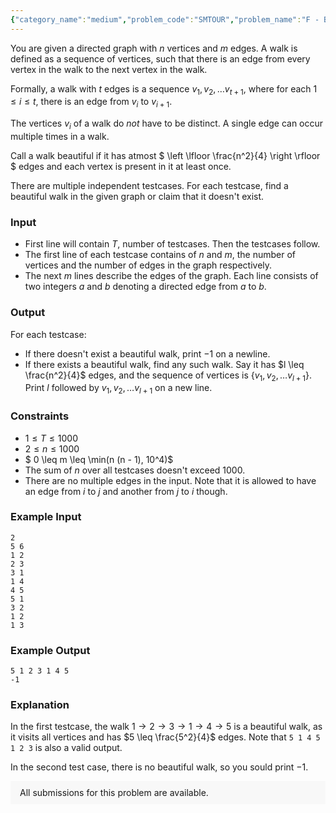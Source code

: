 ```yaml
---
{"category_name":"medium","problem_code":"SMTOUR","problem_name":"F - Beautiful Walk","problemComponents":{"constraints":"","constraintsState":false,"subtasks":"","subtasksState":false,"inputFormat":"","inputFormatState":false,"outputFormat":"","outputFormatState":false,"sampleTestCases":{}},"video_editorial_url":"","languages_supported":{"0":"CPP14","1":"C","2":"JAVA","3":"PYTH 3.6","4":"PYTH","5":"PYP3","6":"CS2","7":"ADA","8":"PYPY","9":"TEXT","10":"PAS fpc","11":"NODEJS","12":"RUBY","13":"PHP","14":"GO","15":"HASK","16":"TCL","17":"PERL","18":"SCALA","19":"LUA","20":"kotlin","21":"BASH","22":"JS","23":"LISP sbcl","24":"rust","25":"PAS gpc","26":"BF","27":"CLOJ","28":"R","29":"D","30":"CAML","31":"FORT","32":"ASM","33":"swift","34":"FS","35":"WSPC","36":"LISP clisp","37":"SQL","38":"SCM guile","39":"PERL6","40":"ERL","41":"CLPS","42":"ICK","43":"NICE","44":"PRLG","45":"ICON","46":"COB","47":"SCM chicken","48":"PIKE","49":"SCM qobi","50":"ST","51":"NEM"},"max_timelimit":1,"source_sizelimit":50000,"problem_author":"jtnydv25","problem_tester":null,"date_added":"10-12-2019","tags":{"0":"graphs","1":"jtnydv25","2":"medium"},"problem_difficulty_level":"Medium-Hard","best_tag":"Medium Hard","editorial_url":"","time":{"view_start_date":1576781100,"submit_start_date":1576781100,"visible_start_date":1576781100,"end_date":1735669800},"is_direct_submittable":false,"problemDiscussURL":"https://discuss.codechef.com/search?q=SMTOUR","is_proctored":false,"visitedContests":{},"layout":"problem"}
---
```

You are given a directed graph with $n$ vertices and $m$ edges. A walk is defined as a sequence of vertices, such that there is an edge from every vertex in the walk to the next vertex in the walk.

Formally, a walk with $t$ edges is a sequence $v_1, v_2, \ldots v_{t+1}$, where for each $1 \leq i \leq t$, there is an edge from $v_i$ to $v_{i + 1}$. 

The vertices $v_i$ of a walk do *not* have to be distinct. A single edge can occur multiple times in a walk.

Call a walk beautiful if it has atmost $ \left \lfloor \frac{n^2}{4}  \right \rfloor $ edges and each vertex is present in it at least once.

There are multiple independent testcases. For each testcase, find a beautiful walk in the given graph or claim that it doesn't exist.

### Input
- First line will contain $T$, number of testcases. Then the testcases follow. 
- The first line of each testcase contains of $n$ and $m$, the number of vertices and the number of edges in the graph respectively.
- The next $m$ lines describe the edges of the graph. Each line consists of two integers $a$ and $b$ denoting a directed edge from $a$ to $b$.

### Output
For each testcase:
- If there doesn't exist a beautiful walk, print $-1$ on a newline.
- If there exists a beautiful walk, find any such walk. Say it has $l \leq \frac{n^2}{4}$ edges, and the sequence of vertices is $\{v_1, v_2, \ldots v_{l + 1} \}$. Print $l$ followed by $v_1, v_2, \ldots v_{l + 1}$ on a new line.

### Constraints 
- $1 \leq T \leq 1000$
- $2 \leq n \leq 1000$
- $ 0 \leq m \leq \min(n (n - 1), 10^4)$
- The sum of $n$ over all testcases doesn't exceed $1000$.
- There are no multiple edges in the input. Note that it is allowed to have an edge from $i$ to $j$ and another from $j$ to $i$ though.

### Example Input
```
2
5 6
1 2
2 3
3 1
1 4
4 5
5 1
3 2
1 2
1 3
```

### Example Output
```
5 1 2 3 1 4 5
-1
```

### Explanation
In the first testcase, the walk $1 \rightarrow 2 \rightarrow 3 \rightarrow1 \rightarrow 4 \rightarrow 5$ is a beautiful walk, as it visits all vertices and has $5 \leq \frac{5^2}{4}$ edges.
Note that `5 1 4 5 1 2 3` is also a valid output.

In the second test case, there is no beautiful walk, so you sould print $-1$.
<aside style='background: #f8f8f8;padding: 10px 15px;'><div>All submissions for this problem are available.</div></aside>